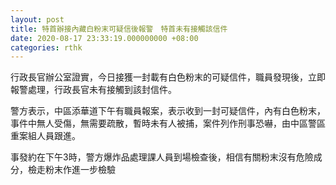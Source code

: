 ```yaml
---
layout: post
title: 特首辦接內藏白粉末可疑信後報警　特首未有接觸該信件
date: 2020-08-17 23:33:19.000000000 +08:00
categories: rthk
---
```


行政長官辦公室證實，今日接獲一封載有白色粉末的可疑信件，職員發現後，立即報警處理，行政長官未有接觸到該封信件。

警方表示，中區添華道下午有職員報案，表示收到一封可疑信件，內有白色粉末，事件中無人受傷，無需要疏散，暫時未有人被捕，案件列作刑事恐嚇，由中區警區重案組人員跟進。

事發約在下午3時，警方爆炸品處理課人員到場檢查後，相信有關粉末沒有危險成分，檢走粉末作進一步檢驗
